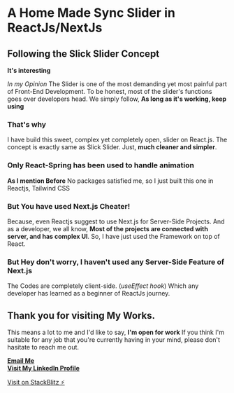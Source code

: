# A Home Made Sync Slider in ReactJs/NextJs

## Following the Slick Slider Concept

**It's interesting**

_In my Opinion_ The Slider is one of the most demanding yet most painful part of Front-End Development. To be honest, most of the slider's functions goes over developers head. We simply follow, **As long as it's working, keep using**

### That's why

I have build this sweet, complex yet completely open, slider on React.js. The concept is exactly same as Slick Slider. Just, **much cleaner and simpler**.

### Only React-Spring has been used to handle animation

**As I mention Before** No packages satisfied me, so I just built this one in Reactjs, Tailwind CSS

### But You have used Next.js Cheater!

Because, even Reactjs suggest to use Next.js for Server-Side Projects. And as a developer, we all know, **Most of the projects are connected with server, and has complex UI**. So, I have just used the Framework on top of React.

### But Hey don't worry, I haven't used any Server-Side Feature of Next.js

The Codes are completely client-side. (_useEffect hook_) Which any developer has learned as a beginner of ReactJs journey.

## Thank you for visiting My Works.

This means a lot to me and I'd like to say, **I'm open for work** If you think I'm suitable for any job that you're currently having in your mind, please don't hasitate to reach me out.

**[Email Me](mailto:malinjr07@gmail.com)** <br/>
**[Visit My LinkedIn Profile](https://www.linkedin.com/in/malinjr07/)**

[Visit on StackBlitz ⚡️](https://stackblitz.com/edit/react-slick-slider-home-made)
